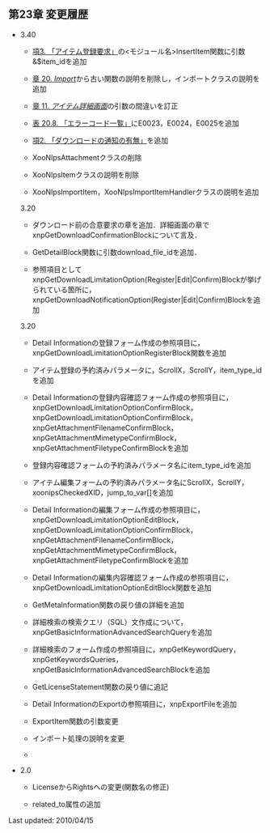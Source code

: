  <body>

 <div id="page">

 <div xmlns="http://www.w3.org/1999/xhtml" class="navheader">

 </div>

 <div xmlns="http://www.w3.org/1999/xhtml" class="chapter" lang="ja" id="changelog" xml:lang="ja">

 <div xmlns="" class="titlepage">

 <div>

 <div>

 <h2 xmlns="http://www.w3.org/1999/xhtml" class="title"><a id="changelog"></a>第23章 変更履歴</h2>

 </div>

 </div>

 </div>

 <div class="itemizedlist">

 <ul type="disc">

 <li>

 <p>3.40</p>

 <div class="itemizedlist">

 <ul type="circle">

 <li>

 <p><a href="register.html#register.query" title="3. アイテム登録要求">項3. 「アイテム登録要求」</a>の&lt;モジュール名&gt;InsertItem関数に引数&amp;$item_idを追加</p>

 </li>

 <li>

 <p><a href="import.html" title="第20章 Import">章 20. <i>Import</i></a>から古い関数の説明を削除し，インポートクラスの説明を追加</p>

 </li>

 <li>

 <p><a href="detail.html" title="第11章 アイテム詳細画面">章 11. <i>アイテム詳細画面</i></a>の引数の間違いを訂正</p>

 </li>

 <li>

 <p><a href="import.html#table.import.implement.functions.seterrors.errorcodes" title="表 20.8. エラーコード一覧">表 20.8. 「エラーコード一覧」</a>にE0023，E0024，E0025を追加</p>

 </li>

 <li>

 <p><a href="download_confirm.html#download_confirm.notify" title="2. ダウンロードの通知の有無">項2. 「ダウンロードの通知の有無」</a>を追加</p>

 </li>

 <li>

 <p>XooNIpsAttachmentクラスの削除</p>

 </li>

 <li>

 <p>XooNIpsItemクラスの説明を削除</p>

 </li>

 <li>

 <p>XooNIpsImportItem，XooNIpsImportItemHandlerクラスの説明を追加</p>

 </li>

 </ul>

 </div>

 <p>3.20</p>

 <div class="itemizedlist">

 <ul type="circle">

 <li>

 <p>ダウンロード前の合意要求の章を追加．詳細画面の章でxnpGetDownloadConfirmationBlockについて言及．</p>

 </li>

 <li>

 <p>GetDetailBlock関数に引数download_file_idを追加．</p>

 </li>

 <li>

 <p>参照項目としてxnpGetDownloadLimitationOption(Register|Edit|Confirm)Blockが挙げられている箇所に，xnpGetDownloadNotificationOption(Register|Edit|Confirm)Blockを追加</p>

 </li>

 </ul>

 </div>

 <p>3.20</p>

 <div class="itemizedlist">

 <ul type="circle">

 <li>

 <p>Detail Informationの登録フォーム作成の参照項目に，xnpGetDownloadLimitationOptionRegisterBlock関数を追加</p>

 </li>

 <li>

 <p>アイテム登録の予約済みパラメータに，ScrollX，ScrollY，item_type_idを追加</p>

 </li>

 <li>

 <p>Detail Informationの登録内容確認フォーム作成の参照項目に，xnpGetDownloadLimitationOptionConfirmBlock，xnpGetDownloadLimitationOptionConfirmBlock，xnpGetAttachmentFilenameConfirmBlock，xnpGetAttachmentMimetypeConfirmBlock，xnpGetAttachmentFiletypeConfirmBlockを追加</p>

 </li>

 <li>

 <p>登録内容確認フォームの予約済みパラメータ名にitem_type_idを追加</p>

 </li>

 <li>

 <p>アイテム編集フォームの予約済みパラメータ名にScrollX，ScrollY，xoonipsCheckedXID，jump_to_var[]を追加</p>

 </li>

 <li>

 <p>Detail Informationの編集フォーム作成の参照項目に，xnpGetDownloadLimitationOptionEditBlock，xnpGetDownloadLimitationOptionConfirmBlock，xnpGetAttachmentFilenameConfirmBlock，xnpGetAttachmentMimetypeConfirmBlock，xnpGetAttachmentFiletypeConfirmBlockを追加</p>

 </li>

 <li>

 <p>Detail Informationの編集内容確認フォーム作成の参照項目に，xnpGetDownloadLimitationOptionEditBlock関数を追加</p>

 </li>

 <li>

 <p>GetMetaInformation関数の戻り値の詳細を追加</p>

 </li>

 <li>

 <p>詳細検索の検索クエリ（SQL）文作成について，xnpGetBasicInformationAdvancedSearchQueryを追加</p>

 </li>

 <li>

 <p>詳細検索のフォーム作成の参照項目に，xnpGetKeywordQuery，xnpGetKeywordsQueries，xnpGetBasicInformationAdvancedSearchBlockを追加</p>

 </li>

 <li>

 <p>GetLicenseStatement関数の戻り値に追記</p>

 </li>

 <li>

 <p>Detail InformationのExportの参照項目に，xnpExportFileを追加</p>

 </li>

 <li>

 <p>ExportItem関数の引数変更</p>

 </li>

 <li>

 <p>インポート処理の説明を変更</p>

 </li>

 <li>

 <p></p>

 </li>

 </ul>

 </div>

 </li>

 <li>

 <p>2.0</p>

 <div class="itemizedlist">

 <ul type="circle">

 <li>

 <p>LicenseからRightsへの変更(関数名の修正)</p>

 </li>

 <li>

 <p>related_to属性の追加</p>

 </li>

 </ul>

 </div>

 </li>

 </ul>

 </div>

 </div>

 <div xmlns="http://www.w3.org/1999/xhtml" class="navfooter">



 </div>

 <div class="lastupdated">Last updated: 2010/04/15</div>

 </div>

 </body>

</html>


